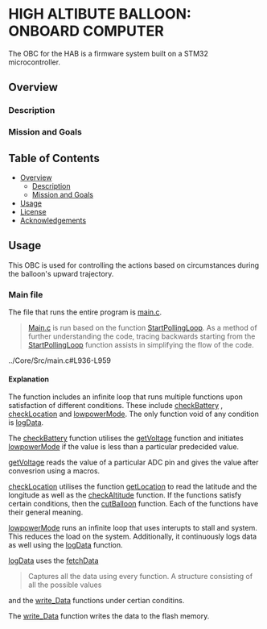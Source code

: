 # HIGH ALTIBUTE BALLOON: ONBOARD COMPUTER
The OBC for the HAB is a firmware system built on a STM32 microcontroller.

## Overview
### Description

### Mission and Goals

## Table of Contents
- [Overview](#overview)
  - [Description](#description)
  - [Mission and Goals](#mission-and-goals)
- [Usage](#usage)
- [License](#license)
- [Acknowledgements](#acknowledgements)

## Usage 
This OBC is used for controlling the actions based on circumstances during the balloon's upward trajectory.

### Main file
The file that runs the entire program is [main.c](../Core/Src/main.c).
> [Main.c](../Core/Src/main.c) is run based on the function [StartPollingLoop](../Core/Src/main.c#L936). 
As a method of further understanding the code, tracing backwards starting from the [StartPollingLoop](../Core/Src/main.c#L936) function assists in simplifying the flow of the code.

../Core/Src/main.c#L936-L959

#### Explanation
The function includes an infinite loop that runs multiple functions upon satisfaction of different conditions. These include [checkBattery](../Core/Src/main.c#L240-L246) , [checkLocation](../Core/Src/main.c#L259-L272) and [lowpowerMode](../Core/Src/main.c#L190-L201). The only function void of any condition is [logData](../Core/Src/main.c#L167-L175).

The [checkBattery](../Core/Src/main.c#L240-L246) function utilises the [getVoltage](../Core/Src/main.c#L203-L220) function and initiates [lowpowerMode](../Core/Src/main.c#L190-L201) if the value is less than a particular predecided value.

[getVoltage](../Core/Src/main.c#L203-L220) reads the value of a particular ADC pin and gives the value after convesrion using a macros.

[checkLocation](../Core/Src/main.c#L259-L272) utilises the function [getLocation](../Core/Src/HAWB_APRS.c#L21-L23) to read the latitude and the longitude as well as the [checkAltitude](../Core/Src/main.c#L248-L257) function. If the functions satisfy certain conditions, then the [cutBalloon](../Core/Src/main.c#L177-L188) function. Each of the functions have their general meaning.

[lowpowerMode](../Core/Src/main.c#L190-L201) runs an infinite loop that uses interupts to stall and system. This reduces the load on the system. Additionally, it continuously logs data as well using the [logData](../Core/Src/main.c#L167-L175) function.

[logData](../Core/Src/main.c#L167-L175) uses the [fetchData](../Core/Src/main.c#L156-L165)
> Captures all the data using every function. A structure consisting of all the possible values

 and the [write_Data](../Core/Src/data_storage.c#L34-L50) functions under certian conditins. 

The [write_Data](../Core/Src/data_storage.c#L34-L50) function writes the data to the flash memory.














